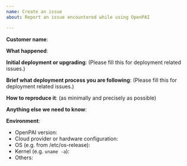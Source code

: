 ```yaml
---
name: Create an issue
about: Report an issue encountered while using OpenPAI

---
```


<!-- Please use this template while reporting an issue and provide as much info as possible. Not doing so may result in your bug not being addressed in a timely manner. Thanks!-->


**Customer name**:

**What happened**:

**Initial deployment or upgrading**:
(Please fill this for deployment related issues.)

**Brief what deployment process you are following**:
(Please fill this for deployment related issues.)

**How to reproduce it**: 
(as minimally and precisely as possible)

**Anything else we need to know**:

**Environment**:
- OpenPAI version:
- Cloud provider or hardware configuration:
- OS (e.g. from /etc/os-release):
- Kernel (e.g. `uname -a`):
- Others:

